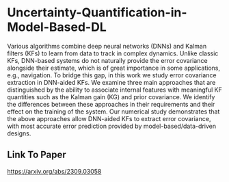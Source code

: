 # Uncertainty-Quantification-in-Model-Based-DL

Various algorithms combine deep neural networks (DNNs) and Kalman filters (KFs) to learn from data to track in complex dynamics. Unlike classic KFs, DNN-based systems do not naturally provide the error covariance alongside their estimate, which is of great importance in some applications, e.g., navigation. To bridge this gap, in this work we study error covariance extraction in DNN-aided KFs. We examine three main approaches that are distinguished by the ability to associate internal features with meaningful KF quantities such as the Kalman gain (KG) and prior covariance. We identify the differences between these approaches in their requirements and their effect on the training of the system. Our numerical study demonstrates that the above approaches allow DNN-aided KFs to extract error covariance, with most accurate error prediction provided by model-based/data-driven designs.

## Link To Paper

https://arxiv.org/abs/2309.03058
